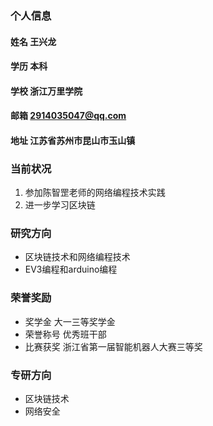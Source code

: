 ### 个人信息
#### 姓名 王兴龙
#### 学历 本科
#### 学校 浙江万里学院
#### 邮箱 2914035047@qq.com
#### 地址 江苏省苏州市昆山市玉山镇
### 当前状况
1. 参加陈智罡老师的网络编程技术实践
2. 进一步学习区块链
### 研究方向
- 区块链技术和网络编程技术
- EV3编程和arduino编程
### 荣誉奖励
- 奖学金 大一三等奖学金
- 荣誉称号 优秀班干部
- 比赛获奖 浙江省第一届智能机器人大赛三等奖
### 专研方向
- 区块链技术
- 网络安全
